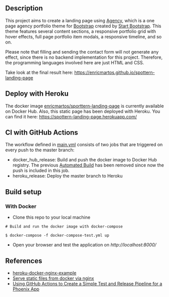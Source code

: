 ## Description

This project aims to create a landing page using [Agency](http://startbootstrap.com/template-overviews/agency/), which is a one page agency portfolio theme for [Bootstrap](http://getbootstrap.com/) created by [Start Bootstrap](http://startbootstrap.com/). This theme features several content sections, a responsive portfolio grid with hover effects, full page portfolio item modals, a responsive timeline, and so on. 

Please note that filling and sending the contact form will not generate any effect, since there is no backend implementation for this project. Therefore, the programming languages involved here are just HTML and CSS. 

Take look at the final result here: https://enricmartos.github.io/spottern-landing-page

## Deploy with Heroku

The docker image [enricmartos/sporttern-landing-page](https://hub.docker.com/repository/docker/enricmartos/spottern-landing-page/) is currently available on Docker Hub. Also, this static page has been deployed with Heroku. You can find it here: https://spottern-landing-page.herokuapp.com/ 

## CI with GitHub Actions

The workflow defined in [main.yml](https://github.com/enricmartos/spottern-landing-page/blob/master/.github/workflows/main.yml) consists of two jobs that are triggered on every push to the master branch:

- docker_hub_release: Build and push the docker image to Docker Hub registry. The previous [Automated Build](https://docs.docker.com/docker-hub/builds/) has been removed since now the push is included in this job.
- heroku_release: Deploy the master branch to Heroku 

## Build setup

### With Docker

- Clone this repo to your local machine

```
# Build and run the docker image with docker-compose

$ docker-compose -f docker-compose-test.yml up
```
- Open your browser and test the application on *http://localhost:8000/*

## References

- [heroku-docker-nginx-example](https://elements.heroku.com/buttons/rjoonas/heroku-docker-nginx-example)
- [Serve static files from docker via nginx](https://www.linkedin.com/pulse/serve-static-files-from-docker-via-nginx-basic-example-arun-kumar/) 
- [Using GitHub Actions to Create a Simple Test and Release Pipeline for a Phoenix App](https://medium.com/@katestudwell/using-github-actions-to-create-a-simple-test-and-release-pipeline-for-phoenix-app-d0d65feed4ed)
